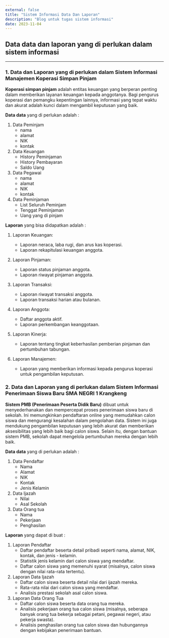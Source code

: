 ```yaml
---
external: false
title: "Sistem Informasi Data Dan Laporan"
description: "Blog untuk tugas sistem informasi"
date: 2023-11-04
---
```


## Data data dan laporan yang di perlukan dalam sistem informasi

---

### 1. Data dan Laporan yang di perlukan dalam Sistem Informasi Manajemen Koperasi Simpan Pinjam

**Koperasi simpan pinjam** adalah entitas keuangan yang berperan penting dalam memberikan layanan keuangan kepada anggotanya. Bagi pengurus koperasi dan pemangku kepentingan lainnya, informasi yang tepat waktu dan akurat adalah kunci dalam mengambil keputusan yang baik.

**Data data** yang di perlukan adalah :

1. Data Peminjam
   - nama
   - alamat
   - NIK
   - kontak
2. Data Keuangan
   - History Peminjaman
   - History Pembayaran
   - Saldo Uang
3. Data Pegawai
   - nama
   - alamat
   - NIK
   - kontak
4. Data Peminjaman
   - List Seluruh Peminjam
   - Tenggat Peminjaman
   - Uang yang di pinjam

**Laporan** yang bisa didapatkan adalah :

1. Laporan Keuangan:
   - Laporan neraca, laba rugi, dan arus kas koperasi.
   - Laporan rekapitulasi keuangan anggota.
2. Laporan Pinjaman:

   - Laporan status pinjaman anggota.
   - Laporan riwayat pinjaman anggota.

3. Laporan Transaksi:

   - Laporan riwayat transaksi anggota.
   - Laporan transaksi harian atau bulanan.

4. Laporan Anggota:

   - Daftar anggota aktif.
   - Laporan perkembangan keanggotaan.

5. Laporan Kinerja:

   - Laporan tentang tingkat keberhasilan pemberian pinjaman dan pertumbuhan tabungan.

6. Laporan Manajemen:
   - Laporan yang memberikan informasi kepada pengurus koperasi untuk pengambilan keputusan.

### 2. Data dan Laporan yang di perlukan dalam Sistem Informasi Penerimaan Siswa Baru SMA NEGRI 1 Krangkeng

**Sistem PMB (Penerimaan Peserta Didik Baru)** dibuat untuk menyederhanakan dan mempercepat proses penerimaan siswa baru di sekolah. Ini memungkinkan pendaftaran online yang memudahkan calon siswa dan mengurangi kesalahan dalam pengolahan data. Sistem ini juga mendukung pengambilan keputusan yang lebih akurat dan memberikan aksesibilitas yang lebih baik bagi calon siswa. Selain itu, dengan bantuan sistem PMB, sekolah dapat mengelola pertumbuhan mereka dengan lebih baik.

**Data data** yang di perlukan adalah :

1. Data Pendaftar
   - Nama
   - Alamat
   - NIK
   - Kontak
   - Jenis Kelamin
2. Data Ijazah
   - Nilai
   - Asal Sekolah
3. Data Orang tua
   - Nama
   - Pekerjaan
   - Penghasilan

**Laporan** yang dapat di buat :

1. Laporan Pendaftar
   - Daftar pendaftar beserta detail pribadi seperti nama, alamat, NIK, kontak, dan jenis - kelamin.
   - Statistik jenis kelamin dari calon siswa yang mendaftar.
   - Daftar calon siswa yang memenuhi syarat (misalnya, calon siswa dengan nilai rata-rata tertentu).
2. Laporan Data Ijazah
   - Daftar calon siswa beserta detail nilai dari ijazah mereka.
   - Rata-rata nilai dari calon siswa yang mendaftar.
   - Analisis prestasi sekolah asal calon siswa.
3. Laporan Data Orang Tua
   - Daftar calon siswa beserta data orang tua mereka.
   - Analisis pekerjaan orang tua calon siswa (misalnya, seberapa banyak orang tua bekerja sebagai petani, pegawai negeri, atau pekerja swasta).
   - Analisis penghasilan orang tua calon siswa dan hubungannya dengan kebijakan penerimaan bantuan.
